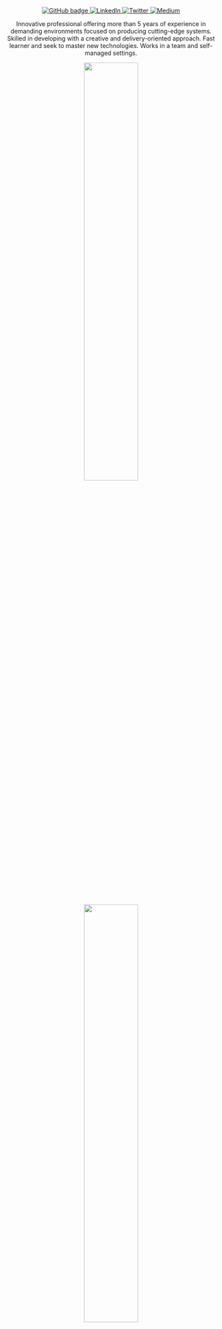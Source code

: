 <p align="center">
  <a href="https://github.com/KaueReinbold" target="_blank">
    <img src="https://img.shields.io/badge/-Github-000?logo=Github&logoColor=white&link=https://github.com/KaueReinbold" alt="GitHub badge" />
  </a>
  <a href="https://www.linkedin.com/in/kaue-reinbold" target="_blank">
    <img src="https://img.shields.io/badge/-LinkedIn-blue?logo=Linkedin&logoColor=white&link=https://www.linkedin.com/in/kaue-reinbold/" alt="LinkedIn" />
  </a>
  <a href="https://www.twitter.com/KaueReinbold" target="_blank">
    <img src="https://img.shields.io/badge/-Twitter-blue?labelColor=blue&logo=twitter&logoColor=white&link=https://www.twitter.com/KaueReinbold/" alt="Twitter" />
  </a>
  <a href="https://www.medium.com/@kauereinbold" target="_blank">
    <img src="https://img.shields.io/badge/-Medium-gray?labelColor=gray&logo=medium&logoColor=white&link=https://www.medium.com/@kauereinbold/" alt="Medium" />
  </a>
</p>

<p align="center">
Innovative professional offering more than 5 years of experience in demanding environments focused on producing cutting-edge systems. Skilled in developing with a creative and delivery-oriented approach. Fast learner and seek to master new technologies. Works in a team and self-managed settings. <p>

<p align="center"><img width="50%" src="https://github-readme-stats.vercel.app/api?username=KaueReinbold&show_icons=true&theme=dark" /></p>

<p align="center"><img width="50%" src="https://github-readme-stats.vercel.app/api/top-langs/?username=KaueReinbold&theme=dark" /></p>
